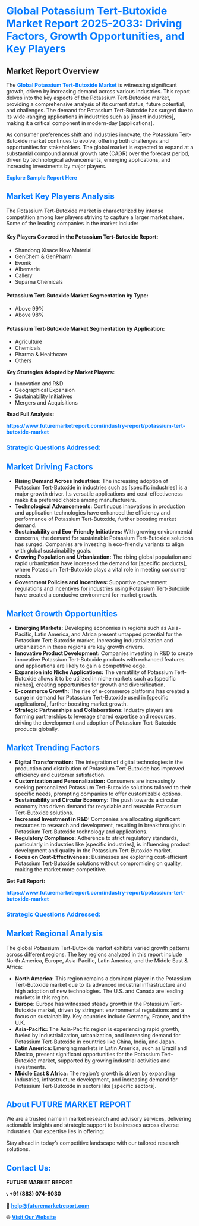 <h1 style="color: #007BFF;">Global Potassium Tert-Butoxide Market Report 2025-2033: Driving Factors, Growth Opportunities, and Key Players</h1>

<section id="overview">
<h2>Market Report Overview</h2>
<p>The <a href="https://www.futuremarketreport.com/industry-report/potassium-tert-butoxide-market" style="color: #007BFF; text-decoration: none;"><strong>Global Potassium Tert-Butoxide Market</strong></a> is witnessing significant growth, driven by increasing demand across various industries. This report delves into the key aspects of the Potassium Tert-Butoxide market, providing a comprehensive analysis of its current status, future potential, and challenges. The demand for Potassium Tert-Butoxide has surged due to its wide-ranging applications in industries such as [insert industries], making it a critical component in modern-day [applications].</p>
<p>As consumer preferences shift and industries innovate, the Potassium Tert-Butoxide market continues to evolve, offering both challenges and opportunities for stakeholders. The global market is expected to expand at a substantial compound annual growth rate (CAGR) over the forecast period, driven by technological advancements, emerging applications, and increasing investments by major players.</p>
</section>

<section id="overview">
<p><a href="https://www.futuremarketreport.com/request-sample/reportId=27966" style="color: #007BFF; text-decoration: none;"><strong>Explore Sample Report Here</strong></a></p>
</section>

<section id="key-players">
<h2 style="color: #007BFF;">Market Key Players Analysis</h2>
<p>The Potassium Tert-Butoxide market is characterized by intense competition among key players striving to capture a larger market share. Some of the leading companies in the market include:</p>
<h4>Key Players Covered in the Potassium Tert-Butoxide Report:</h4>
<ul><li>Shandong Xisace New Material</li><li>GenChem &amp; GenPharm</li><li>Evonik</li><li>Albemarle</li><li>Callery</li><li>Suparna Chemicals</li></ul>
<h4>Potassium Tert-Butoxide Market Segmentation by Type:</h4>
<ul><li>Above 99%</li><li>Above 98%</li></ul>

<h4>Potassium Tert-Butoxide Market Segmentation by Application:</h4>
<ul><li>Agriculture</li><li>Chemicals</li><li>Pharma &amp; Healthcare</li><li>Others</li></ul>
<p><strong>Key Strategies Adopted by Market Players:</strong></p>
<ul>
<li>Innovation and R&D</li>
<li>Geographical Expansion</li>
<li>Sustainability Initiatives</li>
<li>Mergers and Acquisitions</li>
</ul>
</section>

<section>
<p><strong>Read Full Analysis: </strong></p><a href="https://www.futuremarketreport.com/industry-report/potassium-tert-butoxide-market" style="color: #007BFF; text-decoration: none;"><strong>https://www.futuremarketreport.com/industry-report/potassium-tert-butoxide-market</strong></a>
<h3 style="color: #007BFF;">Strategic Questions Addressed:</h3>
</section>

<section id="driving-factors">
<h2 style="color: #007BFF;">Market Driving Factors</h2>
<ul>
<li><strong>Rising Demand Across Industries:</strong> The increasing adoption of Potassium Tert-Butoxide in industries such as [specific industries] is a major growth driver. Its versatile applications and cost-effectiveness make it a preferred choice among manufacturers.</li>
<li><strong>Technological Advancements:</strong> Continuous innovations in production and application technologies have enhanced the efficiency and performance of Potassium Tert-Butoxide, further boosting market demand.</li>
<li><strong>Sustainability and Eco-Friendly Initiatives:</strong> With growing environmental concerns, the demand for sustainable Potassium Tert-Butoxide solutions has surged. Companies are investing in eco-friendly variants to align with global sustainability goals.</li>
<li><strong>Growing Population and Urbanization:</strong> The rising global population and rapid urbanization have increased the demand for [specific products], where Potassium Tert-Butoxide plays a vital role in meeting consumer needs.</li>
<li><strong>Government Policies and Incentives:</strong> Supportive government regulations and incentives for industries using Potassium Tert-Butoxide have created a conducive environment for market growth.</li>
</ul>
</section>

<section id="growth-opportunities">
<h2 style="color: #007BFF;">Market Growth Opportunities</h2>
<ul>
<li><strong>Emerging Markets:</strong> Developing economies in regions such as Asia-Pacific, Latin America, and Africa present untapped potential for the Potassium Tert-Butoxide market. Increasing industrialization and urbanization in these regions are key growth drivers.</li>
<li><strong>Innovative Product Development:</strong> Companies investing in R&D to create innovative Potassium Tert-Butoxide products with enhanced features and applications are likely to gain a competitive edge.</li>
<li><strong>Expansion into Niche Applications:</strong> The versatility of Potassium Tert-Butoxide allows it to be utilized in niche markets such as [specific niches], creating opportunities for growth and diversification.</li>
<li><strong>E-commerce Growth:</strong> The rise of e-commerce platforms has created a surge in demand for Potassium Tert-Butoxide used in [specific applications], further boosting market growth.</li>
<li><strong>Strategic Partnerships and Collaborations:</strong> Industry players are forming partnerships to leverage shared expertise and resources, driving the development and adoption of Potassium Tert-Butoxide products globally.</li>
</ul>
</section>

<section id="trending-factors">
<h2 style="color: #007BFF;">Market Trending Factors</h2>
<ul>
<li><strong>Digital Transformation:</strong> The integration of digital technologies in the production and distribution of Potassium Tert-Butoxide has improved efficiency and customer satisfaction.</li>
<li><strong>Customization and Personalization:</strong> Consumers are increasingly seeking personalized Potassium Tert-Butoxide solutions tailored to their specific needs, prompting companies to offer customizable options.</li>
<li><strong>Sustainability and Circular Economy:</strong> The push towards a circular economy has driven demand for recyclable and reusable Potassium Tert-Butoxide solutions.</li>
<li><strong>Increased Investment in R&D:</strong> Companies are allocating significant resources to research and development, resulting in breakthroughs in Potassium Tert-Butoxide technology and applications.</li>
<li><strong>Regulatory Compliance:</strong> Adherence to strict regulatory standards, particularly in industries like [specific industries], is influencing product development and quality in the Potassium Tert-Butoxide market.</li>
<li><strong>Focus on Cost-Effectiveness:</strong> Businesses are exploring cost-efficient Potassium Tert-Butoxide solutions without compromising on quality, making the market more competitive.</li>
</ul>
</section>

<section>
<p><strong>Get Full Report: </strong></p><a href="https://www.futuremarketreport.com/industry-report/potassium-tert-butoxide-market" style="color: #007BFF; text-decoration: none;"><strong>https://www.futuremarketreport.com/industry-report/potassium-tert-butoxide-market</strong></a>
<h3 style="color: #007BFF;">Strategic Questions Addressed:</h3>
</section>


<section id="regional-analysis">
<h2 style="color: #007BFF;">Market Regional Analysis</h2>
<p>The global Potassium Tert-Butoxide market exhibits varied growth patterns across different regions. The key regions analyzed in this report include North America, Europe, Asia-Pacific, Latin America, and the Middle East & Africa:</p>
<ul>
<li><strong>North America:</strong> This region remains a dominant player in the Potassium Tert-Butoxide market due to its advanced industrial infrastructure and high adoption of new technologies. The U.S. and Canada are leading markets in this region.</li>
<li><strong>Europe:</strong> Europe has witnessed steady growth in the Potassium Tert-Butoxide market, driven by stringent environmental regulations and a focus on sustainability. Key countries include Germany, France, and the U.K.</li>
<li><strong>Asia-Pacific:</strong> The Asia-Pacific region is experiencing rapid growth, fueled by industrialization, urbanization, and increasing demand for Potassium Tert-Butoxide in countries like China, India, and Japan.</li>
<li><strong>Latin America:</strong> Emerging markets in Latin America, such as Brazil and Mexico, present significant opportunities for the Potassium Tert-Butoxide market, supported by growing industrial activities and investments.</li>
<li><strong>Middle East & Africa:</strong> The region’s growth is driven by expanding industries, infrastructure development, and increasing demand for Potassium Tert-Butoxide in sectors like [specific sectors].</li>
</ul>
</section>

<footer>
<h2 style="color: #007BFF;">About FUTURE MARKET REPORT</h2>
<p>We are a trusted name in market research and advisory services, delivering actionable insights and strategic support to businesses across diverse industries. Our expertise lies in offering:</p>

<p>Stay ahead in today’s competitive landscape with our tailored research solutions.</p>

<h2 style="color: #007BFF;">Contact Us:</h2>
<p><strong>FUTURE MARKET REPORT</strong></p>
<p>📞 <strong>+91 (883) 074-8030</strong></p>
<p>📧 <strong><a href="mailto:help@futuremarketreport.com" style="color: #007BFF;">help@futuremarketreport.com</a></strong></p>
<p>🌐 <strong><a href="https://www.futuremarketreport.com/" style="color: #007BFF;">Visit Our Website</a></strong></p>
</footer>
